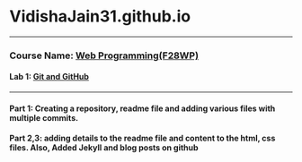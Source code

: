 # VidishaJain31.github.io
---
### Course Name: [Web Programming(F28WP)](https://www.macs.hw.ac.uk/students/cs/courses/f28wp-web-programming/)
#### Lab 1: [Git and GitHub](https://VidishaJain31.github.io)
---
#### Part 1: Creating a repository, readme file and adding various files with multiple commits.
#### Part 2,3: adding details to the readme file and content to the html, css files. Also, Added Jekyll and blog posts on github 
